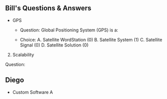 ## Bill's Questions & Answers
* GPS 

  * Question:
  Global Positioning System (GPS) is a:
  
  * Choice:
  A. Satellite WordStation (0)
  B. Satellite System (1)
  C. Satellite Signal (0)
  D. Satellite Solution (0)

2. Scalability
  
  Question:

## Diego

* Custom Software
A 
